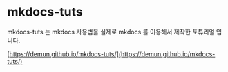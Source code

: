 # mkdocs-tuts

mkdocs-tuts 는 mkdocs 사용법을 실제로 mkdocs 를 이용해서 제작한 토튜리얼 입니다.

[https://demun.github.io/mkdocs-tuts/](https://demun.github.io/mkdocs-tuts/)
